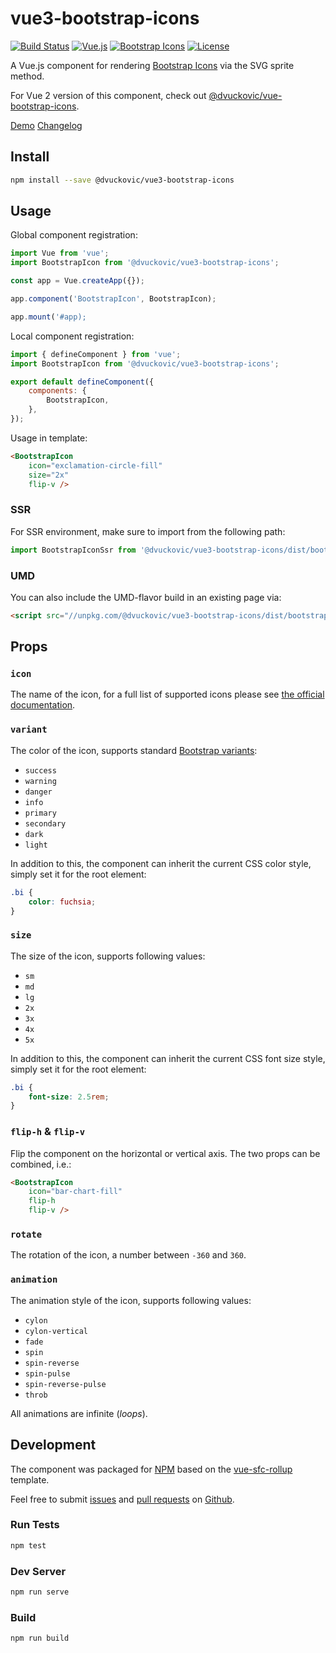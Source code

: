 # vue3-bootstrap-icons

[![Build Status](https://img.shields.io/github/workflow/status/dvuckovic/vue3-bootstrap-icons/Test)](https://github.com/dvuckovic/vue3-bootstrap-icons/actions/workflows/checks.yml)
[![Vue.js](https://img.shields.io/github/package-json/dependency-version/dvuckovic/vue3-bootstrap-icons/dev/vue)](https://vuejs.org/)
[![Bootstrap Icons](https://img.shields.io/github/package-json/dependency-version/dvuckovic/vue3-bootstrap-icons/bootstrap-icons)](https://icons.getbootstrap.com/)
[![License](https://img.shields.io/github/package-json/license/dvuckovic/vue3-bootstrap-icons?color=white)](http://www.wtfpl.net/)

A Vue.js component for rendering [Bootstrap Icons](https://icons.getbootstrap.com/) via the SVG sprite method.

For Vue 2 version of this component, check out [@dvuckovic/vue-bootstrap-icons](https://www.npmjs.com/package/@dvuckovic/vue-bootstrap-icons).

[Demo] [Changelog]

## Install

```sh
npm install --save @dvuckovic/vue3-bootstrap-icons
```

## Usage

Global component registration:

```js
import Vue from 'vue';
import BootstrapIcon from '@dvuckovic/vue3-bootstrap-icons';

const app = Vue.createApp({});

app.component('BootstrapIcon', BootstrapIcon);

app.mount('#app);
```

Local component registration:

```js
import { defineComponent } from 'vue';
import BootstrapIcon from '@dvuckovic/vue3-bootstrap-icons';

export default defineComponent({
    components: {
        BootstrapIcon,
    },
});
```

Usage in template:

```html
<BootstrapIcon
    icon="exclamation-circle-fill"
    size="2x"
    flip-v />
```

### SSR

For SSR environment, make sure to import from the following path:

```js
import BootstrapIconSsr from '@dvuckovic/vue3-bootstrap-icons/dist/bootstrap-icon.ssr';
```

### UMD

You can also include the UMD-flavor build in an existing page via:

```html
<script src="//unpkg.com/@dvuckovic/vue3-bootstrap-icons/dist/bootstrap-icon.min.js"></script>
```

## Props

### `icon`

The name of the icon, for a full list of supported icons please see [the official documentation](https://icons.getbootstrap.com/#icons).

### `variant`

The color of the icon, supports standard [Bootstrap variants](https://getbootstrap.com/docs/5.0/customize/color/#theme-colors):

* `success`
* `warning`
* `danger`
* `info`
* `primary`
* `secondary`
* `dark`
* `light`

In addition to this, the component can inherit the current CSS color style, simply set it for the root element:

```css
.bi {
    color: fuchsia;
}
```

### `size`

The size of the icon, supports following values:

* `sm`
* `md`
* `lg`
* `2x`
* `3x`
* `4x`
* `5x`

In addition to this, the component can inherit the current CSS font size style, simply set it for the root element:

```css
.bi {
    font-size: 2.5rem;
}
```

### `flip-h` & `flip-v`

Flip the component on the horizontal or vertical axis. The two props can be combined, i.e.:

```html
<BootstrapIcon
    icon="bar-chart-fill"
    flip-h
    flip-v />
```

### `rotate`

The rotation of the icon, a number between `-360` and `360`.

### `animation`

The animation style of the icon, supports following values:

* `cylon`
* `cylon-vertical`
* `fade`
* `spin`
* `spin-reverse`
* `spin-pulse`
* `spin-reverse-pulse`
* `throb`

All animations are infinite (_loops_).

## Development

The component was packaged for [NPM](https://www.npmjs.com) based on the [vue-sfc-rollup](https://github.com/team-innovation/vue-sfc-rollup) template.

Feel free to submit [issues](https://github.com/dvuckovic/vue3-bootstrap-icons/issues) and [pull requests](https://github.com/dvuckovic/vue3-bootstrap-icons/pulls) on [Github](https://github.com/dvuckovic/vue3-bootstrap-icons).

### Run Tests

```sh
npm test
```

### Dev Server

```sh
npm run serve
```

### Build

```sh
npm run build
```

[Demo]: https://dvuckovic.com/2021/03/12/vue-bootstrap-icons/
[Changelog]: ./CHANGELOG.md
